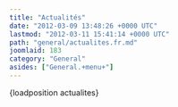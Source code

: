 ```yaml
---
title: "Actualités"
date: "2012-03-09 13:48:26 +0000 UTC"
lastmod: "2012-03-11 15:41:14 +0000 UTC"
path: "general/actualites.fr.md"
joomlaid: 183
category: "General"
asides: ["General.+menu+"]
---
```

{loadposition actualites}
